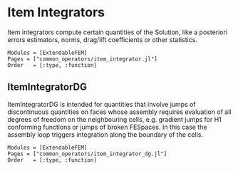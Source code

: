 # Item Integrators

Item integrators compute certain quantities of the Solution, like a posteriori errors estimators, norms, drag/lift coefficients or other statistics.


```@autodocs
Modules = [ExtendableFEM]
Pages = ["common_operators/item_integrator.jl"]
Order   = [:type, :function]
```


## ItemIntegratorDG

ItemIntegratorDG is intended for quantities that involve jumps of discontinuous quantities
on faces whose assembly requires evaluation of all degrees of freedom on the neighbouring cells,
e.g. gradient jumps for H1 conforming functions or jumps of broken FESpaces.
In this case the assembly loop triggers
integration along the boundary of the cells.

```@autodocs
Modules = [ExtendableFEM]
Pages = ["common_operators/item_integrator_dg.jl"]
Order   = [:type, :function]
```
